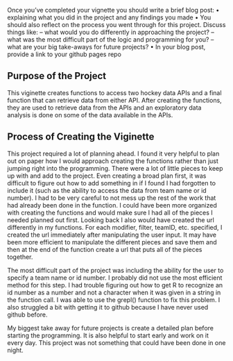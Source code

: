 Once you’ve completed your vignette you should write a brief blog post:
• explaining what you did in the project and any findings you made
• You should also reflect on the process you went through for this project. Discuss things like:
– what would you do differently in approaching the project?
– what was the most difficult part of the logic and programming for you?
– what are your big take-aways for future projects?
• In your blog post, provide a link to your github pages repo

## Purpose of the Project ##
This viginette creates functions to access two hockey data APIs and a final function that can retrieve data from either API. After creating the functions, they are used to retrieve data from the APIs and an exploratory data analysis is done on some of the data available in the APIs.

## Process of Creating the Viginette ##
This project required a lot of planning ahead. I found it very helpful to plan out on paper how I would approach creating the functions rather than just jumping right into the programming. There were a lot of little pieces to keep up with and add to the project. Even creating a broad plan first, it was difficult to figure out how to add something in if I found I had forgotten to include it (such as the ability to access the data from team name or id number). I had to be very careful to not mess up the rest of the work that had already been done in the function. I could have been more organized with creating the functions and would make sure I had all of the pieces I needed planned out first. Looking back I also would have created the url differently in my functions. For each modifier, filter, teamID, etc. specified, I created the url immediately after manipulating the user input. It may have been more efficient to manipulate the different pieces and save them and then at the end of the function create a url that puts all of the pieces together.

The most difficult part of the project was including the ability for the user to specify a team name or id number. I probably did not use the most efficient method for this step. I had trouble figuring out how to get R to recognize an id number as a number and not a character when it was given in a string in the function call. I was able to use the grepl() function to fix this problem. I also struggled a bit with getting it to github because I have never used github before.

My biggest take away for future projects is create a detailed plan before starting the programming. It is also helpful to start early and work on it every day. This project was not something that could have been done in one night.
